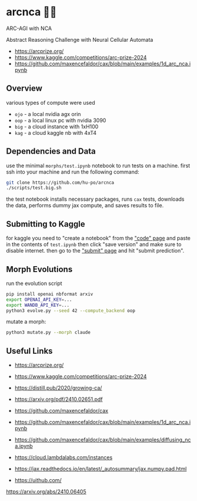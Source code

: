 # arcnca 🧫🔬

ARC-AGI with NCA

Abstract Reasoning Challenge with Neural Cellular Automata

- https://arcprize.org/
- https://www.kaggle.com/competitions/arc-prize-2024
- https://github.com/maxencefaldor/cax/blob/main/examples/1d_arc_nca.ipynb

## Overview

various types of compute were used

- `ojo` - a local nvidia agx orin
- `oop` - a local linux pc with nvidia 3090
- `big` - a cloud instance with 1xH100
- `kag` - a cloud kaggle nb with 4xT4

## Dependencies and Data

use the minimal `morphs/test.ipynb` notebook to run tests on a machine. first ssh into your machine and run the following command:

```bash
git clone https://github.com/hu-po/arcnca
./scripts/test.big.sh
```

the test notebook installs necessary packages, runs `cax` tests, downloads the data, performs dummy jax compute, and saves results to file.

## Submitting to Kaggle

for kaggle you need to "create a notebook" from the ["code" page](https://www.kaggle.com/competitions/arc-prize-2024/code) and paste in the contents of `test.ipynb` then click "save version" and make sure to disable internet. then go to the ["submit" page](https://www.kaggle.com/competitions/arc-prize-2024/submit) and hit "submit prediction".

## Morph Evolutions

run the evolution script

```bash
pip install openai nbformat arxiv
export OPENAI_API_KEY=...
export WANDB_API_KEY=...
python3 evolve.py --seed 42 --compute_backend oop
```

mutate a morph:

```bash
python3 mutate.py --morph claude
```

## Useful Links

- https://arcprize.org/
- https://www.kaggle.com/competitions/arc-prize-2024

- https://distill.pub/2020/growing-ca/
- https://arxiv.org/pdf/2410.02651.pdf
- https://github.com/maxencefaldor/cax
- https://github.com/maxencefaldor/cax/blob/main/examples/1d_arc_nca.ipynb
- https://github.com/maxencefaldor/cax/blob/main/examples/diffusing_nca.ipynb

- https://cloud.lambdalabs.com/instances

- https://jax.readthedocs.io/en/latest/_autosummary/jax.numpy.pad.html

- https://uithub.com/

https://arxiv.org/abs/2410.06405